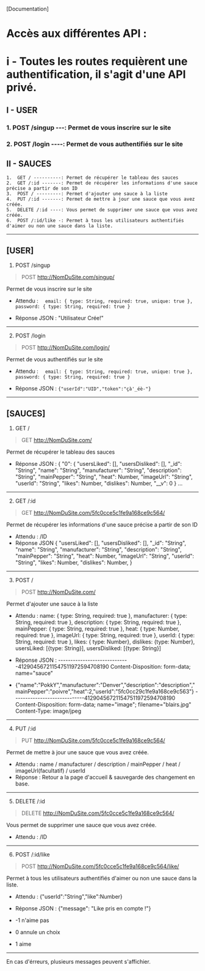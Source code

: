 [Documentation]

Accès aux différentes API :
===========================
i - Toutes les routes requièrent une authentification, il s'agit d'une API privé.
===========================
## I - USER

###	1.	POST /singup ---: Permet de vous inscrire sur le site
###	2.	POST /login ----: Permet de vous authentifiés sur le site

## II - SAUCES

	1.	GET / ----------: Permet de récupérer le tableau des sauces
	2.	GET /:id -------: Permet de récupérer les informations d'une sauce précise a partir de son ID
	3.	POST / ---------: Permet d'ajouter une sauce à la liste
	4.	PUT /:id -------: Permet de mettre à jour une sauce que vous avez créée.
	5.	DELETE /:id ----: Vous permet de supprimer une sauce que vous avez créée.
	6.	POST /:id/like -: Permet à tous les utilisateurs authentifiés d'aimer ou non une sauce dans la liste.
---------------------------

## [USER]
1. POST /singup
> POST http://NomDuSite.com/singup/

Permet de vous inscrire sur le site
- Attendu : 
`	email: { type: String, required: true, unique: true },
 	password: { type: String, required: true } `

- Réponse JSON : "Utilisateur Crée!"
---------------------------

2. POST /login
> POST http://NomDuSite.com/login/

Permet de vous authentifiés sur le site
- Attendu : 
`	email: { type: String, required: true, unique: true },
 	password: { type: String, required: true } `

- Réponse JSON : `{"userId":"UID","token":"çà'_éè-"}`
---------------------------

## [SAUCES]
1. GET /
> GET http://NomDuSite.com/

Permet de récupérer le tableau des sauces
- Réponse JSON : {
	"0": {
		"usersLiked": [],
		"usersDisliked": [],
		"_id": "String",
		"name": "String",
		"manufacturer": "String",
		"description": "String",
		"mainPepper": "String",
		"heat": Number,
		"imageUrl": "String",
		"userId": "String",
		"likes": Number,
		"dislikes": Number,
		"__v": 0
	} ...
---------------------------

2. GET /:id
> GET http://NomDuSite.com/5fc0cce5c1fe9a168ce9c564/

Permet de récupérer les informations d'une sauce précise a partir de son ID
- Attendu : /ID
- Réponse JSON {
	"usersLiked": [],
	"usersDisliked": [],
	"_id": "String",
	"name": "String",
	"manufacturer": "String",
	"description": "String",
	"mainPepper": "String",
	"heat": Number,
	"imageUrl": "String",
	"userId": "String",
	"likes": Number,
	"dislikes": Number,
}
---------------------------

3. POST /
> POST http://NomDuSite.com/

Permet d'ajouter une sauce à la liste
- Attendu : 
	name: { type: String, required: true },
	manufacturer: { type: String, required: true },
	description: { type: String, required: true },
	mainPepper: { type: String, required: true },
	heat: { type: Number, required: true },
	imageUrl: { type: String, required: true },
	userId: { type: String, required: true },
	likes: { type: Number},
	dislikes: {type: Number},
	usersLiked: [{type: String}],
	usersDisliked: [{type: String}]

- Réponse JSON :
-----------------------------412904567211547511972594708190
Content-Disposition: form-data; name="sauce"

- {"name":"PokkY","manufacturer":"Denver","description":"description","mainPepper":"poivre","heat":2,"userId":"5fc0cc29c1fe9a168ce9c563"}
-----------------------------412904567211547511972594708190
Content-Disposition: form-data; name="image"; filename="blairs.jpg"
Content-Type: image/jpeg
---------------------------

4. PUT /:id
> PUT http://NomDuSite.com/5fc0cce5c1fe9a168ce9c564/

Permet de mettre à jour une sauce que vous avez créée.
- Attendu : name / manufacturer / description / mainPepper / heat / imageUrl(facultatif) / userId
- Réponse : Retour a la page d'accueil & sauvegarde des changement en base.
---------------------------

5. DELETE /:id
> DELETE http://NomDuSite.com/5fc0cce5c1fe9a168ce9c564/

Vous permet de supprimer une sauce que vous avez créée.
- Attendu : /ID
---------------------------

6. POST /:id/like
> POST http://NomDuSite.com/5fc0cce5c1fe9a168ce9c564/like/

Permet à tous les utilisateurs authentifiés d'aimer ou non une sauce dans la liste.
- Attendu : {"userId":"String","like":Number}
- Réponse JSON : {"message": "Like pris en compte !"}

- -1 n'aime pas
- 0 annule un choix
- 1 aime

---------------------------
En cas d'érreurs, plusieurs messages peuvent s'affichier.